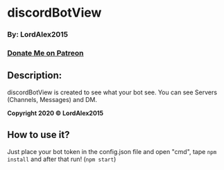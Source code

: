 # discordBotView
### By: LordAlex2015
### [Donate Me on Patreon](https://patreon.com/lordalex2015)
## Description:
discordBotView is created to see what your bot see.
You can see Servers (Channels, Messages) and DM.

**Copyright 2020 © LordAlex2015**

## How to use it?
Just place your bot token in the config.json file and open "cmd", tape `npm install` and after that run! (`npm start`)